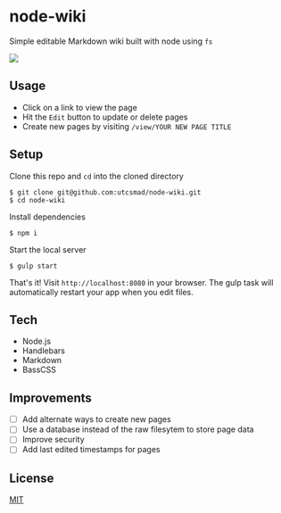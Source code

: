 # node-wiki

Simple editable Markdown wiki built with node using `fs`

![](http://i.imgur.com/vQXtP6O.png)

## Usage

- Click on a link to view the page
- Hit the `Edit` button to update or delete pages
- Create new pages by visiting `/view/YOUR NEW PAGE TITLE`

## Setup

Clone this repo and `cd` into the cloned directory

```
$ git clone git@github.com:utcsmad/node-wiki.git
$ cd node-wiki
```

Install dependencies

```
$ npm i
```

Start the local server

```
$ gulp start
```

That's it! Visit `http://localhost:8080` in your browser. The gulp task will automatically restart your app when you edit files.

## Tech

- Node.js
- Handlebars
- Markdown
- BassCSS

## Improvements

- [ ] Add alternate ways to create new pages
- [ ] Use a database instead of the raw filesytem to store page data
- [ ] Improve security
- [ ] Add last edited timestamps for pages

## License

[MIT](https://github.com/utcsmad/node-wiki/blob/complete/LICENSE)
